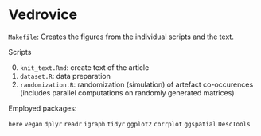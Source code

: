 # Vedrovice

`Makefile`: Creates the figures from the individual scripts and the text.

Scripts

0. `knit_text.Rmd`: create text of the article
1. `dataset.R`: data preparation
2. `randomization.R`: randomization (simulation) of artefact co-occurences
    (includes parallel computations on randomly generated matrices)

Employed packages:

`here`
`vegan`
`dplyr`
`readr`
`igraph`
`tidyr`
`ggplot2`
`corrplot`
`ggspatial`
`DescTools`
